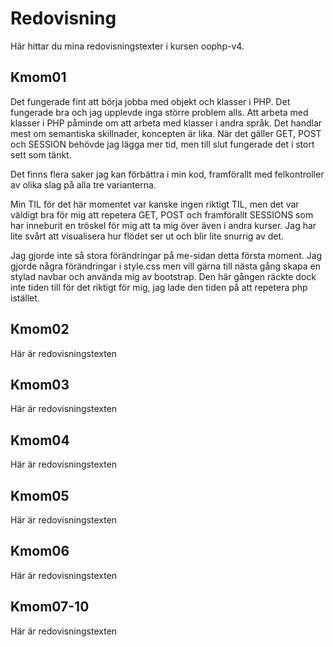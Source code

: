 ---
---
Redovisning
=========================

Här hittar du mina redovisningstexter i kursen oophp-v4.



Kmom01
-------------------------

Det fungerade fint att börja jobba med objekt och klasser i PHP. Det fungerade bra
och jag upplevde inga större problem alls. Att arbeta med klasser i PHP påminde om att
arbeta med klasser i andra språk. Det handlar mest om semantiska skillnader, koncepten
är lika. När det gäller GET, POST och SESSION behövde jag lägga mer tid, men till slut fungerade det i stort sett som tänkt.

Det finns flera saker jag kan förbättra i min kod, framförallt med felkontroller av olika slag
på alla tre varianterna.

Min TIL för det här momentet var kanske ingen riktigt TIL, men det var väldigt bra
för mig att repetera GET, POST och framförallt SESSIONS som har inneburit en tröskel
för mig att ta mig över även i andra kurser. Jag har lite svårt att visualisera hur
flödet ser ut och blir lite snurrig av det.

Jag gjorde inte så stora förändringar på me-sidan detta första moment. Jag gjorde några förändringar i style.css men vill gärna till nästa gång skapa en stylad navbar och använda mig av bootstrap. Den här gången räckte dock inte tiden till för det riktigt för mig, jag lade den tiden på att repetera php istället.



Kmom02
-------------------------

Här är redovisningstexten



Kmom03
-------------------------

Här är redovisningstexten



Kmom04
-------------------------

Här är redovisningstexten



Kmom05
-------------------------

Här är redovisningstexten



Kmom06
-------------------------

Här är redovisningstexten



Kmom07-10
-------------------------

Här är redovisningstexten
